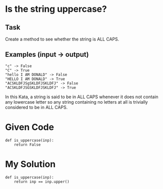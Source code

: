 # Is the string uppercase?

## Task
Create a method to see whether the string is ALL CAPS.

## Examples (input -> output)
```
"c" -> False
"C" -> True
"hello I AM DONALD" -> False
"HELLO I AM DONALD" -> True
"ACSKLDFJSgSKLDFJSKLDFJ" -> False
"ACSKLDFJSGSKLDFJSKLDFJ" -> True
```

In this Kata, a string is said to be in ALL CAPS whenever it does not contain any lowercase letter so any string containing no letters at all is trivially considered to be in ALL CAPS.

# Given Code

```{python}
def is_uppercase(inp):
    return False
```

# My Solution

```{python}
def is_uppercase(inp):
    return inp == inp.upper()
```
